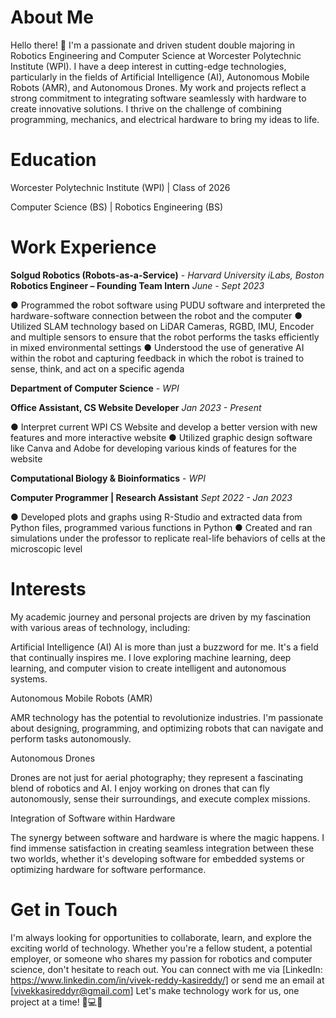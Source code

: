 # About Me

Hello there! 👋 I'm a passionate and driven student double majoring in Robotics Engineering and Computer Science at 
Worcester Polytechnic Institute (WPI). I have a deep interest in cutting-edge technologies, particularly in the fields 
of Artificial Intelligence (AI), Autonomous Mobile Robots (AMR), and Autonomous Drones. My work and projects reflect a 
strong commitment to integrating software seamlessly with hardware to create innovative solutions. I thrive on the challenge of 
combining programming, mechanics, and electrical hardware to bring my ideas to life.

# Education
Worcester Polytechnic Institute (WPI) | Class of 2026 

Computer Science (BS) | Robotics Engineering (BS) 

# Work Experience 

**Solgud Robotics (Robots-as-a-Service)** - *Harvard University iLabs, Boston*
**Robotics Engineer – Founding Team Intern** *June - Sept 2023*

● Programmed the robot software using PUDU software and interpreted the hardware-software connection between the robot and
the computer
● Utilized SLAM technology based on LiDAR Cameras, RGBD, IMU, Encoder and multiple sensors to ensure that the robot
performs the tasks efficiently in mixed environmental settings
● Understood the use of generative AI within the robot and capturing feedback in which the robot is trained to sense, think, and act
on a specific agenda

**Department of Computer Science** - *WPI*

**Office Assistant, CS Website Developer** *Jan 2023 - Present*

● Interpret current WPI CS Website and develop a better version with new features and more interactive website
● Utilized graphic design software like Canva and Adobe for developing various kinds of features for the website

**Computational Biology & Bioinformatics** - *WPI*

**Computer Programmer | Research Assistant** *Sept 2022 - Jan 2023*

● Developed plots and graphs using R-Studio and extracted data from Python files, programmed various functions in Python
● Created and ran simulations under the professor to replicate real-life behaviors of cells at the microscopic level


# Interests

My academic journey and personal projects are driven by my fascination with various areas of technology, including:

Artificial Intelligence (AI)
AI is more than just a buzzword for me. It's a field that continually inspires me. 
I love exploring machine learning, deep learning, and computer vision to create intelligent and autonomous systems.

Autonomous Mobile Robots (AMR)

AMR technology has the potential to revolutionize industries.
I'm passionate about designing, programming, and optimizing robots 
that can navigate and perform tasks autonomously.

Autonomous Drones

Drones are not just for aerial photography; they represent a 
fascinating blend of robotics and AI. I enjoy working on drones 
that can fly autonomously, sense their surroundings, and execute complex missions.

Integration of Software within Hardware

The synergy between software and hardware is where the magic happens. 
I find immense satisfaction in creating seamless integration between these two worlds, 
whether it's developing software for embedded systems or optimizing hardware for software performance.


# Get in Touch

I'm always looking for opportunities to collaborate, learn, and explore the exciting world of technology. 
Whether you're a fellow student, a potential employer, or someone who shares my passion for robotics and computer science, don't hesitate to reach out. 
You can connect with me via [LinkedIn: https://www.linkedin.com/in/vivek-reddy-kasireddy/] or send me an email at [vivekkasireddyr@gmail.com]
Let's make technology work for us, one project at a time! 🤖💻🚀
